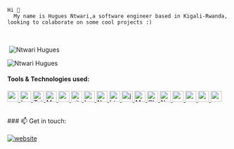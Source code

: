     Hi 👋
      My name is Hugues Ntwari,a software engineer based in Kigali-Rwanda, looking to colaborate on some cool projects :)

  

<br>



<p>&nbsp;<img align="center" src="https://github-readme-stats.vercel.app/api?username=hugues0&show_icons=true&locale=en&cache_seconds=86400&theme=dark" alt="Ntwari Hugues" /></p>

<p><img align="center" src="https://github-readme-streak-stats.herokuapp.com/?user=hugues0&cache_seconds=86400&theme=dark" alt="Ntwari Hugues" /></p>

#### Tools & Technologies used:

<p align="left">
<a href="https://reactjs.org/" target="_blank"> <img src="https://cdn.worldvectorlogo.com/logos/react-1.svg" alt="react" width="25" height="25"/> </a> 
<a href="https://getbootstrap.com" target="_blank"> <img src="https://cdn.worldvectorlogo.com/logos/bootstrap-4.svg" alt="bootstrap" width="25" height="25"/> </a> 
<a href="https://tailwindcss.com" target="_blank"> <img src="https://cdn.worldvectorlogo.com/logos/tailwind-css-2.svg" alt="Tailwind css" width="25" height="25"/> </a> 
<a href="https://mui.com/" target="_blank"> <img src="https://cdn.worldvectorlogo.com/logos/material-ui-1.svg" alt="Material UI" width="25" height="25"/> </a> 
<a href="https://www.w3schools.com/css/" target="_blank"> <img src="https://cdn.worldvectorlogo.com/logos/css-3.svg" alt="css3" width="25" height="25"/> </a> 
<a href="https://git-scm.com/" target="_blank"> <img src="https://www.vectorlogo.zone/logos/git-scm/git-scm-icon.svg" alt="git" width="25" height="25"/> </a>
<a href="https://heroku.com" target="_blank"> <img src="https://www.vectorlogo.zone/logos/heroku/heroku-icon.svg" alt="heroku" width="25" height="25"/> </a> 
<a href="https://netlify.com" target="_blank"> <img src="https://cdn.worldvectorlogo.com/logos/netlify.svg" alt="Netlify" width="25" height="25"/> </a>
<a href="https://www.w3.org/html/" target="_blank"> <img src="https://cdn.worldvectorlogo.com/logos/html5.svg" alt="html5" width="25" height="25"/> </a>
<a href="https://developer.mozilla.org/en-US/docs/Web/JavaScript" target="_blank"> <img src="https://cdn.worldvectorlogo.com/logos/logo-javascript.svg" alt="javascript" width="25" height="25"/> </a>
<a href="https://mochajs.org/" target="_blank"> <img src="https://cdn.worldvectorlogo.com/logos/mocha-1.svg" alt="Mocha" width="25" height="25"/> </a> 
<a href="https://www.chaijs.com/" target="_blank"> <img src="https://cdn.worldvectorlogo.com/logos/chai.svg" alt="Chai" width="25" height="25"/> </a>
<a href="https://nodejs.org/en/" target="_blank"> <img src="https://cdn.worldvectorlogo.com/logos/nodejs-icon.svg" alt="Node js" width="25" height="25"/> </a>
<a href="https://www.postgresql.org" target="_blank"> <img src="https://cdn.worldvectorlogo.com/logos/postgresql.svg" alt="postgresql" width="25" height="25"/> </a>
<a href="https://postman.com" target="_blank"> <img src="https://www.vectorlogo.zone/logos/getpostman/getpostman-icon.svg" alt="postman" width="25" height="25"/> </a>
<a href="https://redux.js.org" target="_blank"> <img src="https://cdn.worldvectorlogo.com/logos/redux.svg" alt="redux" width="25" height="25"/> </a>
<a href="https://expressjs.com" target="_blank"> <img src="https://cdn.worldvectorlogo.com/logos/express-109.svg" alt="express" width="25" height="25"/> </a>
</p>

<br>
### 📫 Get in touch:
<br>
<br>
<a href="https://twitter.com/iAmHuguesNtwari"><img src="https://img.shields.io/badge/-Twitter-007ACC?style=flat-square&logo=twitter&logoColor=white" alt="website"/></a>
